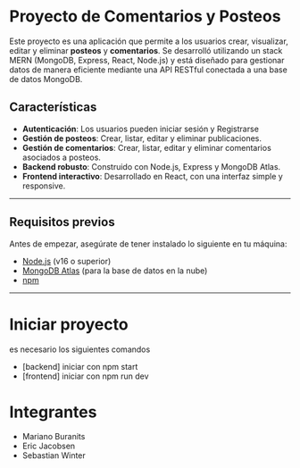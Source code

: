 # Proyecto de Comentarios y Posteos

Este proyecto es una aplicación que permite a los usuarios crear, visualizar, editar y eliminar **posteos** y **comentarios**. Se desarrolló utilizando un stack MERN (MongoDB, Express, React, Node.js) y está diseñado para gestionar datos de manera eficiente mediante una API RESTful conectada a una base de datos MongoDB.

## Características

- **Autenticación**: Los usuarios pueden iniciar sesión y Registrarse
- **Gestión de posteos**: Crear, listar, editar y eliminar publicaciones.
- **Gestión de comentarios**: Crear, listar, editar y eliminar comentarios asociados a posteos.
- **Backend robusto**: Construido con Node.js, Express y MongoDB Atlas.
- **Frontend interactivo**: Desarrollado en React, con una interfaz simple y responsive.

---

## Requisitos previos

Antes de empezar, asegúrate de tener instalado lo siguiente en tu máquina:

- [Node.js](https://nodejs.org/) (v16 o superior)
- [MongoDB Atlas](https://www.mongodb.com/cloud/atlas) (para la base de datos en la nube)
- [npm](https://www.npmjs.com/) 

---

# Iniciar proyecto

es necesario los siguientes comandos

- [backend] iniciar con npm start
- [frontend] iniciar con npm run dev

# Integrantes

- Mariano Buranits
- Eric Jacobsen
- Sebastian Winter